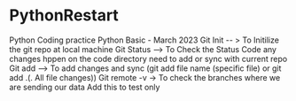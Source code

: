 # PythonRestart
Python Coding practice
Python Basic - March 2023
Git Init -- > To Initilize the git repo at local machine 
Git Status --> To Check the Status Code any changes hppen on the code directory need to add or sync with current repo
Git add --> To add changes and sync (git add file name (specific file) or git add .(. All file changes))
Git remote -v -> To check the branches where we are sending our data 
Add this to test only 